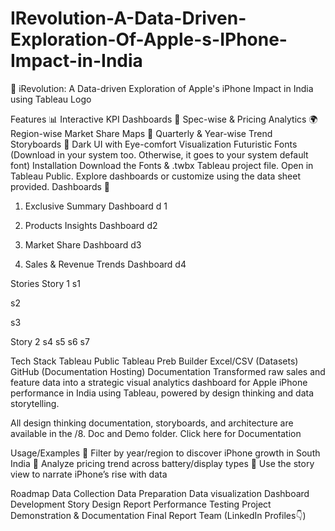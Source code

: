 # IRevolution-A-Data-Driven-Exploration-Of-Apple-s-IPhone-Impact-in-India
📱 iRevolution: A Data-driven Exploration of Apple's iPhone Impact in India using Tableau
Logo

Features
📊 Interactive KPI Dashboards
🧠 Spec-wise & Pricing Analytics
🌍 Region-wise Market Share Maps
📅 Quarterly & Year-wise Trend Storyboards
🎨 Dark UI with Eye-comfort Visualization
Futuristic Fonts (Download in your system too. Otherwise, it goes to your system default font)
Installation
Download the Fonts & .twbx Tableau project file.
Open in Tableau Public.
Explore dashboards or customize using the data sheet provided.
Dashboards 📸
1. Exclusive Summary Dashboard
d 1

2. Products Insights Dashboard
d2

3. Market Share Dashboard
d3

4. Sales & Revenue Trends Dashboard
d4

Stories
Story 1
s1

s2

s3

Story 2
s4 s5 s6 s7

Tech Stack
Tableau Public
Tableau Preb Builder
Excel/CSV (Datasets)
GitHub (Documentation Hosting)
Documentation
Transformed raw sales and feature data into a strategic visual analytics dashboard for Apple iPhone performance in India using Tableau, powered by design thinking and data storytelling.

All design thinking documentation, storyboards, and architecture are available in the /8. Doc and Demo folder. Click here for Documentation

Usage/Examples
📌 Filter by year/region to discover iPhone growth in South India
📌 Analyze pricing trend across battery/display types
📌 Use the story view to narrate iPhone’s rise with data

Roadmap
 Data Collection
 Data Preparation
 Data visualization
 Dashboard Development
 Story Design
 Report
 Performance Testing
 Project Demonstration & Documentation
 Final Report
Team (LinkedIn Profiles👇)
